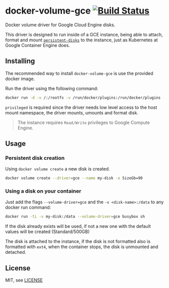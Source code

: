 # docker-volume-gce [![Build Status](https://travis-ci.org/mcuadros/docker-volume-gce.svg?branch=master)](https://travis-ci.org/mcuadros/docker-volume-gce)

Docker volume driver for Google Cloud Engine disks.

This driver is designed to run inside of a GCE instance, being able to attach, format and mount [`persistent-disks`](https://cloud.google.com/compute/docs/disks/persistent-disks) to the instance, just as Kubernetes at Google Container Engine does.


Installing
----------
The recommended way to install `docker-volume-gce` is use the provided docker image.

Run the driver using the following command:
```sh
docker run -d -v /:/rootfs -v /run/docker/plugins:/run/docker/plugins --privileged mcuadros/docker-volume-gce
```

`privileged` is required since the driver needs low level access to the host mount namespace, the driver mounts, umounts and format disk.

> The instance requires `Read/Write` privileges to Google Compute Engine.

Usage
-----
### Persistent disk creation

Using `docker volume create` a new disk is created.
```sh
docker volume create --driver=gce --name my-disk -o SizeGb=90
```

### Using a disk on your container

Just add the flags `--volume-driver=gce` and the `-v <disk-name>:/data` to any docker run command:

```sh
docker run -ti -v my-disk:/data --volume-driver=gce busybox sh
```

If the disk already exists will be used, if not a new one with the default values will be created (Standard/500GB)

The disk is attached to the instance, if the disk is not formatted also is formatted with `ext4`, when the container stops, the disk is unmounted and detached.


License
-------

MIT, see [LICENSE](LICENSE)
